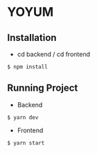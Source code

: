 # YOYUM

## Installation
* cd backend / cd frontend
```console
$ npm install 
```
## Running Project
* Backend
```console
$ yarn dev
```
* Frontend
```console
$ yarn start
````
